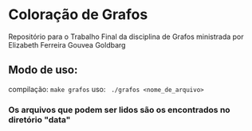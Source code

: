 # Coloração de Grafos
Repositório para o Trabalho Final da disciplina de Grafos ministrada por Elizabeth Ferreira Gouvea Goldbarg

## Modo de uso:
  compilação:  	`make grafos`
  uso: ` ./grafos <nome_de_arquivo>`

### Os arquivos que podem ser lidos são os encontrados no diretório "data"
